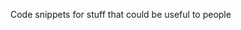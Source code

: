 Code snippets for stuff that could be useful to people

<!---
zacherian/zacherian is a ✨ special ✨ repository because its `README.md` (this file) appears on your GitHub profile.
You can click the Preview link to take a look at your changes.
--->
